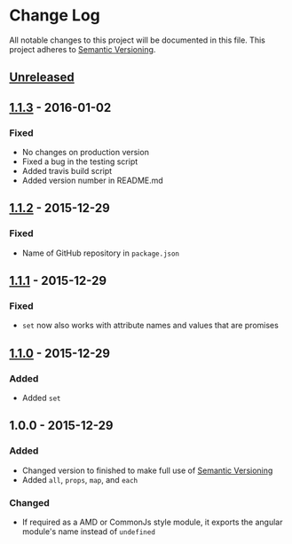 # Change Log
All notable changes to this project will be documented in this file.
This project adheres to [Semantic Versioning](http://semver.org/).

## [Unreleased]

## [1.1.3] - 2016-01-02
### Fixed
- No changes on production version
- Fixed a bug in the testing script
- Added travis build script
- Added version number in README.md

## [1.1.2] - 2015-12-29
### Fixed
- Name of GitHub repository in `package.json`

## [1.1.1] - 2015-12-29
### Fixed
- `set` now also works with attribute names and values that are promises

## [1.1.0] - 2015-12-29
### Added
- Added `set`

## 1.0.0 - 2015-12-29
### Added
- Changed version to finished to make full use of [Semantic Versioning](http://semver.org/)
- Added `all`, `props`, `map`, and `each`

### Changed
- If required as a AMD or CommonJs style module, it exports the angular module's name instead of `undefined`

[Unreleased]: https://github.com/dbartholomae/ngQplus/compare/1.1.3...HEAD
[1.1.3]: https://github.com/dbartholomae/ngQplus/compare/1.1.2...1.1.3
[1.1.2]: https://github.com/dbartholomae/ngQplus/compare/1.1.1...1.1.2
[1.1.1]: https://github.com/dbartholomae/ngQplus/compare/1.1.0...1.1.1
[1.1.1]: https://github.com/dbartholomae/ngQplus/compare/1.1.0...1.1.1
[1.1.0]: https://github.com/dbartholomae/ngQplus/compare/1.0.0...1.1.0

